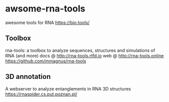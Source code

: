 # awsome-rna-tools
awesome tools for RNA
https://bio.tools/

## Toolbox

rna-tools: a toolbox to analyze sequences, structures and simulations of RNA (and more) docs @ http://rna-tools.rtfd.io web @ http://rna-tools.online https://github.com/mmagnus/rna-tools

## 3D annotation

A webserver to analyze entanglements in RNA 3D structures https://rnaspider.cs.put.poznan.pl/
